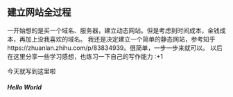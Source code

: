 ## 建立网站全过程
一开始想的是买一个域名、服务器，建立动态网站。但是考虑到时间成本，金钱成本，再加上没我喜欢的域名。
我还是决定建立一个简单的静态网站，参考知乎https://zhuanlan.zhihu.com/p/83834939。很简单，一步一步来就可以。
以后在这里分享一些学习感想，也练习一下自己的写作能力 :+1

今天就写到这里啦

##### Hello World


